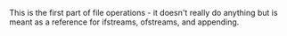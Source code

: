This is the first part of file operations - it doesn't really do anything but is meant as a reference for ifstreams, ofstreams, and appending.
